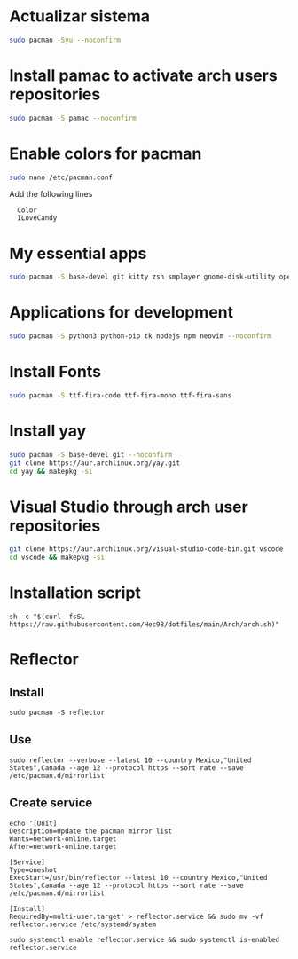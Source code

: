 # Actualizar sistema
```sh
sudo pacman -Syu --noconfirm
```
# Install pamac to activate arch users repositories
```sh
sudo pacman -S pamac --noconfirm
```
# Enable colors for pacman
```sh
sudo nano /etc/pacman.conf
```
Add the following lines
```
  Color
  ILoveCandy
```
# My essential apps
```sh
sudo pacman -S base-devel git kitty zsh smplayer gnome-disk-utility openvpn wget smbnetfs gvfs-smb ntp audacious unace p7zip unrar lzip lhasa arj sharutils lzop cabextract deluge-gtk evince engrampa xclip pulseaudio rofi --noconfirm
```
# Applications for development
```sh
sudo pacman -S python3 python-pip tk nodejs npm neovim --noconfirm
```
# Install Fonts
```sh
sudo pacman -S ttf-fira-code ttf-fira-mono ttf-fira-sans
```
# Install yay
```sh
sudo pacman -S base-devel git --noconfirm
git clone https://aur.archlinux.org/yay.git
cd yay && makepkg -si
```
# Visual Studio through arch user repositories
```sh
git clone https://aur.archlinux.org/visual-studio-code-bin.git vscode
cd vscode && makepkg -si
```
# Installation script
```
sh -c "$(curl -fsSL https://raw.githubusercontent.com/Hec98/dotfiles/main/Arch/arch.sh)"
```
# Reflector
## Install
```
sudo pacman -S reflector
```
## Use
```
sudo reflector --verbose --latest 10 --country Mexico,"United States",Canada --age 12 --protocol https --sort rate --save /etc/pacman.d/mirrorlist
```
## Create service
```
echo '[Unit]                                                           
Description=Update the pacman mirror list
Wants=network-online.target
After=network-online.target

[Service]
Type=oneshot
ExecStart=/usr/bin/reflector --latest 10 --country Mexico,"United States",Canada --age 12 --protocol https --sort rate --save /etc/pacman.d/mirrorlist 

[Install]
RequiredBy=multi-user.target' > reflector.service && sudo mv -vf reflector.service /etc/systemd/system
```
```
sudo systemctl enable reflector.service && sudo systemctl is-enabled reflector.service
```

